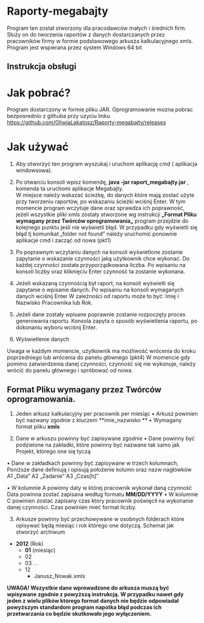 # Raporty-megabajty

Program ten został stworzony dla pracodawców małych i średnich firm. Służy on do tworzenia raportów z danych dostarczanych przez pracowników firmy w formie podstawowego arkusza kalkulacyjnego xmls.
Program jest wspierana przez system Windows 64 bit

## Instrukcja obsługi

# Jak pobrać? 
Program dostarczony w formie pliku JAR.
Oprogramowanie mozna pobrac bezposrednio z githuba przy uzyciu linku https://github.com/OliwiaLakatosz/Raporty-megabajty/releases

# Jak używać 

1. Aby otworzyć ten program wyszukaj i uruchom aplikację cmd ( aplikacja windowsowa).
2.	Po otwarciu konsoli wpisz komendę, **java -jar raport_megabajty.jar <path>**, komenda ta uruchomi aplikacje Megabajty.  
	W miejsce <path> należy wskazać ścieżkę, do danych które mają zostać użyte przy tworzeniu raportów, po wskazaniu ścieżki wciśnij Enter. 
	W tym momencie program wczytuje dane oraz sprawdza ich poprawność, jeżeli wszystkie pliki xmls zostały stworzone wg instrukcji **„Format Pliku wymagany przez Twórców oprogramowania„** program przejdzie do kolejnego punktu jeśli nie wyświetli błąd. W przypadku gdy wyświetli się błąd tj komunikat „folder not found” należy uruchomić ponownie aplikacje cmd i zacząć od nowa (pkt1)
3.	Po poprawnym wczytaniu danych na konsoli wyświetlone zostanie zapytanie o wskazanie czynności jaką użytkownik chce wykonać. 
				Do każdej czynności została przyporządkowana liczba.  Po wpisaniu na konsoli liczby oraz kliknięciu Enter czynność ta zostanie wykonana.
4.	Jeżeli wskazaną czynnością był raport, na konsoli wyświetli się zapytanie o wpisanie danych. Po wpisaniu na konsoli wymaganych danych wciśnij Enter
				W zależności od raportu może to być: Imię i Nazwisko Pracownika lub Rok.
				
5.	Jeżeli dane zostały wpisane poprawnie zostanie rozpoczęty proces generowania raportu. Konsola zapyta o sposób wyświetlenia raportu, po dokonaniu wyboru wciśnij Enter.
6.	Wyświetlenie danych


Uwaga w każdym momencie, użytkownik ma możliwość wrócenia do kroku poprzedniego lub wrócenia do panelu głównego (pkt4)
W momencie gdy pomimo zatwierdzenia danej czynności, czynność się nie wykonuje,  należy wrócić do panelu głównego i spróbować od nowa. 

## Format Pliku wymagany przez Twórców oprogramowania. 

1.	Jeden arkusz kalkulacyjny per pracownik per miesiąc
•	Arkusz powinien być nazwany zgodnie z kluczem **imie_nazwisko **
•	Wymagany format pliku **xmls**

2.	Dane w arkuszu powinny być zapisywane zgodnie 
•	Dane powinny być podzielone na zakładki, które powinny być nazwane tak samo jak Projekt, którego one się tyczą
 
•	Dane w zakładkach powinny być zapisywane w trzech kolumnach, 
Poniższe dane definiują i opisują położenie kolumn oraz nazw nagłówków 
A1 „Data” A2 „Zadanie” A3 „Czas[h]”
 
•	W kolumnie A powinny daty w której pracownik wykonał daną czynność Data powinna zostać zapisana według formatu **MM/DD/YYYY**
•	W kolumnie C powinien zostać zapisany czas który pracownik poświęcił na wykonanie danej czynności. Czas powinien mieć format liczby.

3.	Arkusze powinny być przechowywane w osobnych folderach które opisywać będą miesiąc i rok którego one dotyczą.
			Schemat jak stworzyć archiwum 
- **2012** (Rok) 
  - **01** (miesiąc)
  - 02
  - 03
  .
  .
  - 12
     - Janusz_Nowak.xmls
   

**UWAGA! Wszystkie dane wprowadzone do arkusza muszą być wpisywane zgodnie z powyższą instrukcją. W przypadku nawet gdy jeden z wielu plików którego format danych nie będzie odpowiadał powyższym standardom program napotka błąd podczas ich przetwarzania co będzie skutkowało jego wyłączeniem.**




